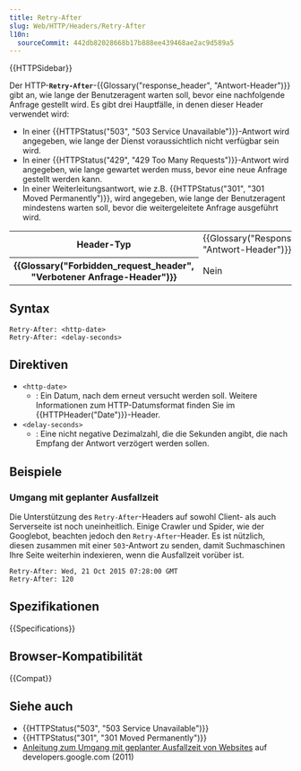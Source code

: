 ```yaml
---
title: Retry-After
slug: Web/HTTP/Headers/Retry-After
l10n:
  sourceCommit: 442db82028668b17b888ee439468ae2ac9d589a5
---
```


{{HTTPSidebar}}

Der HTTP-**`Retry-After`**-{{Glossary("response_header", "Antwort-Header")}} gibt an, wie lange der Benutzeragent warten soll, bevor eine nachfolgende Anfrage gestellt wird.
Es gibt drei Hauptfälle, in denen dieser Header verwendet wird:

- In einer {{HTTPStatus("503", "503 Service Unavailable")}}-Antwort wird angegeben, wie lange der Dienst voraussichtlich nicht verfügbar sein wird.
- In einer {{HTTPStatus("429", "429 Too Many Requests")}}-Antwort wird angegeben, wie lange gewartet werden muss, bevor eine neue Anfrage gestellt werden kann.
- In einer Weiterleitungsantwort, wie z.B. {{HTTPStatus("301", "301 Moved Permanently")}}, wird angegeben, wie lange der Benutzeragent mindestens warten soll, bevor die weitergeleitete Anfrage ausgeführt wird.

<table class="properties">
  <tbody>
    <tr>
      <th scope="row">Header-Typ</th>
      <td>{{Glossary("Response_header", "Antwort-Header")}}</td>
    </tr>
    <tr>
      <th scope="row">{{Glossary("Forbidden_request_header", "Verbotener Anfrage-Header")}}</th>
      <td>Nein</td>
    </tr>
  </tbody>
</table>

## Syntax

```http
Retry-After: <http-date>
Retry-After: <delay-seconds>
```

## Direktiven

- `<http-date>`
  - : Ein Datum, nach dem erneut versucht werden soll. Weitere Informationen zum HTTP-Datumsformat finden Sie im {{HTTPHeader("Date")}}-Header.
- `<delay-seconds>`
  - : Eine nicht negative Dezimalzahl, die die Sekunden angibt, die nach Empfang der Antwort verzögert werden sollen.

## Beispiele

### Umgang mit geplanter Ausfallzeit

Die Unterstützung des `Retry-After`-Headers auf sowohl Client- als auch Serverseite ist noch uneinheitlich. Einige Crawler und Spider, wie der Googlebot, beachten jedoch den `Retry-After`-Header. Es ist nützlich, diesen zusammen mit einer `503`-Antwort zu senden, damit Suchmaschinen Ihre Seite weiterhin indexieren, wenn die Ausfallzeit vorüber ist.

```http
Retry-After: Wed, 21 Oct 2015 07:28:00 GMT
Retry-After: 120
```

## Spezifikationen

{{Specifications}}

## Browser-Kompatibilität

{{Compat}}

## Siehe auch

- {{HTTPStatus("503", "503 Service Unavailable")}}
- {{HTTPStatus("301", "301 Moved Permanently")}}
- [Anleitung zum Umgang mit geplanter Ausfallzeit von Websites](https://developers.google.com/search/blog/2011/01/how-to-deal-with-planned-site-downtime) auf developers.google.com (2011)
